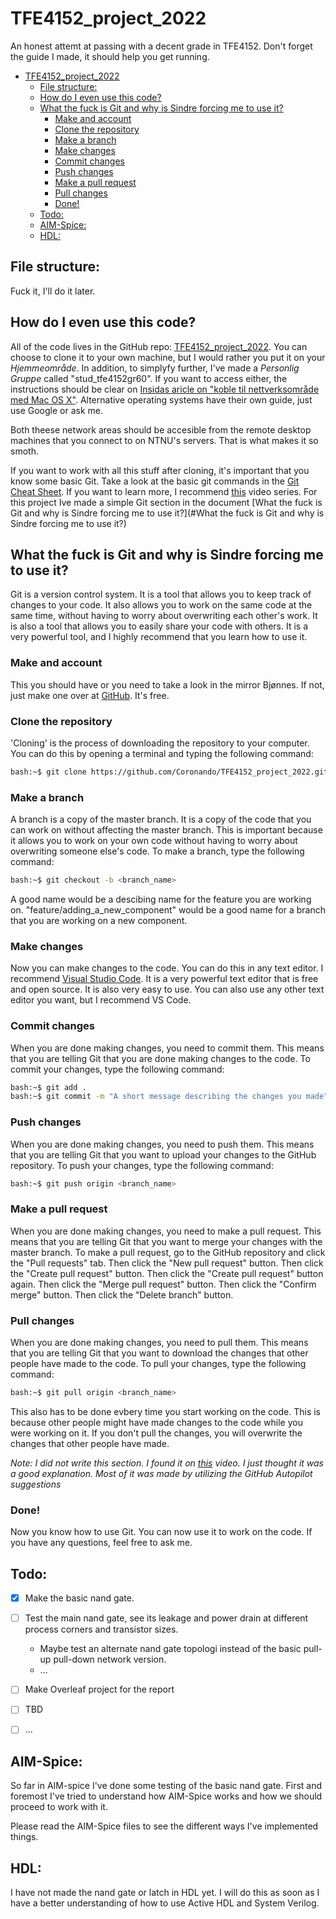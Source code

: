 # TFE4152_project_2022
An honest attemt at passing with a decent grade in TFE4152. Don't forget the guide I made, it should help you get running.

- [TFE4152_project_2022](#tfe4152_project_2022)
  - [File structure:](#file-structure)
  - [How do I even use this code?](#how-do-i-even-use-this-code)
  - [What the fuck is Git and why is Sindre forcing me to use it?](#what-the-fuck-is-git-and-why-is-sindre-forcing-me-to-use-it)
    - [Make and account](#make-and-account)
    - [Clone the repository](#clone-the-repository)
    - [Make a branch](#make-a-branch)
    - [Make changes](#make-changes)
    - [Commit changes](#commit-changes)
    - [Push changes](#push-changes)
    - [Make a pull request](#make-a-pull-request)
    - [Pull changes](#pull-changes)
    - [Done!](#done)
  - [Todo:](#todo)
  - [AIM-Spice:](#aim-spice)
  - [HDL:](#hdl)

## File structure:
Fuck it, I'll do it later.

## How do I even use this code?
All of the code lives in the GitHub repo: [TFE4152_project_2022](https://github.com/Coronando/TFE4152_project_2022). You can choose to clone it to your own machine, but I would rather you put it on your *Hjemmeområde*. In addition, to simplyfy further, I've made a *Personlig Gruppe* called "stud_tfe4152gr60". If you want to access either, the instructions should be clear on [Insidas aricle on "koble til nettverksområde med Mac OS X"](https://i.ntnu.no/wiki/-/wiki/Norsk/Koble+til+nettverksomr%C3%A5de+med+Mac+OS+X). Alternative operating systems have their own guide, just use Google or ask me.
 
Both theese network areas should be accesible from the remote desktop machines that you connect to on NTNU's servers. That is what makes it so smoth.

If you want to work with all this stuff after cloning, it's important that you know some basic Git. Take a look at the basic git commands in the [Git Cheat Sheet](https://education.github.com/git-cheat-sheet-education.pdf). If you want to learn more, I recommend [this](https://www.youtube.com/watch?v=SWYqp7iY_Tc) video series. For this project Ive made a simple Git section in the document [What the fuck is Git and why is Sindre forcing me to use it?](#What the fuck is Git and why is Sindre forcing me to use it?)

## What the fuck is Git and why is Sindre forcing me to use it?
Git is a version control system. It is a tool that allows you to keep track of changes to your code. It also allows you to work on the same code at the same time, without having to worry about overwriting each other's work. It is also a tool that allows you to easily share your code with others. It is a very powerful tool, and I highly recommend that you learn how to use it.

### Make and account
This you should have or you need to take a look in the mirror Bjønnes. If not, just make one over at [GitHub](https://github.com/join). It's free.

### Clone the repository
'Cloning' is the process of downloading the repository to your computer. You can do this by opening a terminal and typing the following command:
```bash
bash:~$ git clone https://github.com/Coronando/TFE4152_project_2022.git
```
### Make a branch
A branch is a copy of the master branch. It is a copy of the code that you can work on without affecting the master branch. This is important because it allows you to work on your own code without having to worry about overwriting someone else's code. To make a branch, type the following command:
```bash
bash:~$ git checkout -b <branch_name>
```
A good name would be a descibing name for the feature you are working on. "feature/adding_a_new_component" would be a good name for a branch that you are working on a new component.

### Make changes
Now you can make changes to the code. You can do this in any text editor. I recommend [Visual Studio Code](https://code.visualstudio.com/). It is a very powerful text editor that is free and open source. It is also very easy to use. You can also use any other text editor you want, but I recommend VS Code.

### Commit changes
When you are done making changes, you need to commit them. This means that you are telling Git that you are done making changes to the code. To commit your changes, type the following command:
```bash
bash:~$ git add .
bash:~$ git commit -m "A short message describing the changes you made"
```
### Push changes
When you are done making changes, you need to push them. This means that you are telling Git that you want to upload your changes to the GitHub repository. To push your changes, type the following command:
```bash
bash:~$ git push origin <branch_name>
```
### Make a pull request
When you are done making changes, you need to make a pull request. This means that you are telling Git that you want to merge your changes with the master branch. To make a pull request, go to the GitHub repository and click the "Pull requests" tab. Then click the "New pull request" button. Then click the "Create pull request" button. Then click the "Create pull request" button again. Then click the "Merge pull request" button. Then click the "Confirm merge" button. Then click the "Delete branch" button.

### Pull changes
When you are done making changes, you need to pull them. This means that you are telling Git that you want to download the changes that other people have made to the code. To pull your changes, type the following command:
```bash
bash:~$ git pull origin <branch_name>
```
This also has to be done evbery time you start working on the code. This is because other people might have made changes to the code while you were working on it. If you don't pull the changes, you will overwrite the changes that other people have made.

*Note: I did not write this section. I found it on [this](https://www.youtube.com/watch?v=SWYqp7iY_Tc) video. I just thought it was a good explanation. Most of it was made by utilizing the GitHub Autopilot suggestions*

### Done!
Now you know how to use Git. You can now use it to work on the code. If you have any questions, feel free to ask me.

## Todo:
- [x] Make the basic nand gate.
- [ ] Test the main nand gate, see its leakage and power drain at different process corners and transistor sizes.
  - Maybe test an alternate nand gate topologi instead of the basic pull-up pull-down network version.  
  - ...
- [ ] Make Overleaf project for the report
- [ ] TBD
- [ ] ...
  


## AIM-Spice:
So far in AIM-spice I've done some testing of the basic nand gate. First and foremost I've tried to understand how AIM-Spice works and how we should proceed to work with it.

Please read the AIM-Spice files to see the different ways I've implemented things. 


## HDL:
I have not made the nand gate or latch in HDL yet. I will do this as soon as I have a better understanding of how to use Active HDL and System Verilog.
